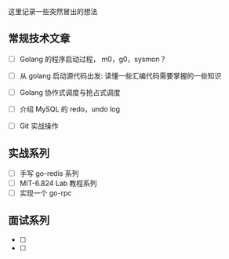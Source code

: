 这里记录一些突然冒出的想法

## 常规技术文章

- [ ] Golang 的程序启动过程， m0，g0，sysmon？
- [ ] 从 golang 启动源代码出发: 读懂一些汇编代码需要掌握的一些知识
- [ ] Golang 协作式调度与抢占式调度
- [ ] 介绍 MySQL 的 redo，undo log
- [ ] Git 实战操作


## 实战系列

- [ ] 手写 go-redis 系列
- [ ] MIT-6.824 Lab 教程系列
- [ ] 实现一个 go-rpc

## 面试系列

- [ ] 
- [ ] 
